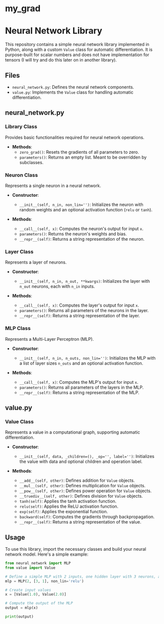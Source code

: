 # my_grad
# Neural Network Library

This repository contains a simple neural network library implemented in Python, along with a custom `Value` class for automatic differentiation. It is purpose-built for scalar numbers and does not have implementation for tensors (I will try and do this later on in another library).

## Files

- `neural_network.py`: Defines the neural network components.
- `value.py`: Implements the `Value` class for handling automatic differentiation.

## neural_network.py

### Library Class

Provides basic functionalities required for neural network operations.

- **Methods**:
  - `zero_grad()`: Resets the gradients of all parameters to zero.
  - `parameters()`: Returns an empty list. Meant to be overridden by subclasses.

### Neuron Class

Represents a single neuron in a neural network.

- **Constructor**:
  - `__init__(self, n_in, non_lin='')`: Initializes the neuron with random weights and an optional activation function (`relu` or `tanh`).

- **Methods**:
  - `__call__(self, x)`: Computes the neuron's output for input `x`.
  - `parameters()`: Returns the neuron's weights and bias.
  - `__repr__(self)`: Returns a string representation of the neuron.

### Layer Class

Represents a layer of neurons.

- **Constructor**:
  - `__init__(self, n_in, n_out, **kwargs)`: Initializes the layer with `n_out` neurons, each with `n_in` inputs.

- **Methods**:
  - `__call__(self, x)`: Computes the layer's output for input `x`.
  - `parameters()`: Returns all parameters of the neurons in the layer.
  - `__repr__(self)`: Returns a string representation of the layer.

### MLP Class

Represents a Multi-Layer Perceptron (MLP).

- **Constructor**:
  - `__init__(self, n_in, n_outs, non_lin='')`: Initializes the MLP with a list of layer sizes `n_outs` and an optional activation function.

- **Methods**:
  - `__call__(self, x)`: Computes the MLP's output for input `x`.
  - `parameters()`: Returns all parameters of the layers in the MLP.
  - `__repr__(self)`: Returns a string representation of the MLP.

## value.py

### Value Class

Represents a value in a computational graph, supporting automatic differentiation.

- **Constructor**:
  - `__init__(self, data, _children=(), _op='', label='')`: Initializes the value with data and optional children and operation label.

- **Methods**:
  - `__add__(self, other)`: Defines addition for `Value` objects.
  - `__mul__(self, other)`: Defines multiplication for `Value` objects.
  - `__pow__(self, other)`: Defines power operation for `Value` objects.
  - `__truediv__(self, other)`: Defines division for `Value` objects.
  - `tanh(self)`: Applies the tanh activation function.
  - `relu(self)`: Applies the ReLU activation function.
  - `exp(self)`: Applies the exponential function.
  - `backward(self)`: Computes the gradients through backpropagation.
  - `__repr__(self)`: Returns a string representation of the value.

## Usage

To use this library, import the necessary classes and build your neural network model. Here's a simple example:

```python
from neural_network import MLP
from value import Value

# Define a simple MLP with 2 inputs, one hidden layer with 3 neurons, and 1 output
mlp = MLP(2, [3, 1], non_lin='relu')

# Create input values
x = [Value(1.0), Value(2.0)]

# Compute the output of the MLP
output = mlp(x)

print(output)

